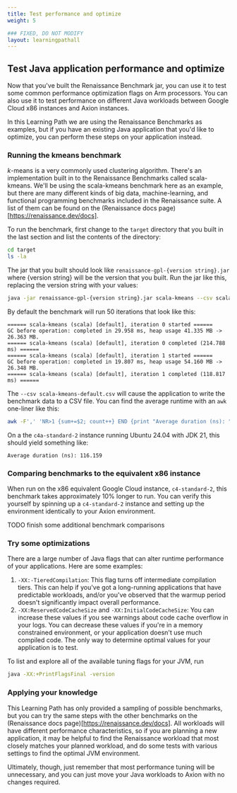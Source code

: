 ```yaml
---
title: Test performance and optimize
weight: 5

### FIXED, DO NOT MODIFY
layout: learningpathall
---
```


## Test Java application performance and optimize

Now that you've built the Renaissance Benchmark jar, you can use it to test some common performance optimization flags on Arm processors. You can also use it to test performance on different Java workloads between Google Cloud x86 instances and Axion instances.

In this Learning Path we are using the Renaissance Benchmarks as examples, but if you have an existing Java application that you'd like to optimize, you can perform these steps on your application instead.

### Running the kmeans benchmark

*k*-means is a very commonly used clustering algorithm. There's an implementation built in to the Renaissance Benchmarks called scala-kmeans. We'll be using the scala-kmeans benchmark here as an example, but there are many different kinds of big data, machine-learning, and functional programming benchmarks included in the Renaissance suite. A list of them can be found on the (Renaissance docs page)[https://renaissance.dev/docs].

To run the benchmark, first change to the `target` directory that you built in the last section and list the contents of the directory:

```bash
cd target
ls -la
```

The jar that you built should look like `renaissance-gpl-{version string}.jar` where {version string} will be the version that you built. Run the jar like this, replacing the version string with your values: 

```bash
java -jar renaissance-gpl-{version string}.jar scala-kmeans --csv scala-kmeans-default.csv
```

By default the benchmark will run 50 iterations that look like this:

```
====== scala-kmeans (scala) [default], iteration 0 started ======
GC before operation: completed in 29.958 ms, heap usage 41.335 MB -> 26.363 MB.
====== scala-kmeans (scala) [default], iteration 0 completed (214.788 ms) ======
====== scala-kmeans (scala) [default], iteration 1 started ======
GC before operation: completed in 19.807 ms, heap usage 54.160 MB -> 26.348 MB.
====== scala-kmeans (scala) [default], iteration 1 completed (118.817 ms) ======
```

The `--csv scala-kmeans-default.csv` will cause the application to write the benchmark data to a CSV file. You can find the average runtime with an `awk` one-liner like this:

```bash
awk -F',' 'NR>1 {sum+=$2; count++} END {print "Average duration (ns): " (sum/count)/1000000}' scala-kmeans-default.csv
```

On a the `c4a-standard-2` instance running Ubuntu 24.04 with JDK 21, this should yield something like:

```
Average duration (ns): 116.159
```

### Comparing benchmarks to the equivalent x86 instance

When run on the x86 equivalent Google Cloud instance, `c4-standard-2`, this benchmark takes approximately 10% longer to run. You can verify this yourself by spinning up a `c4-standard-2` instance and setting up the environment identically to your Axion environment.

TODO finish some additional benchmark comparisons


### Try some optimizations

There are a large number of Java flags that can alter runtime performance of your applications. Here are some examples:

1. `-XX:-TieredCompilation`: This flag turns off intermediate compilation tiers. This can help if you've got a long-running applications that have predictable workloads, and/or you've observed that the warmup period doesn't significantly impact overall performance.
2. `-XX:ReservedCodeCacheSize` and `-XX:InitialCodeCacheSize`: You can increase these values if you see warnings about code cache overflow in your logs. You can decrease these values if you're in a memory constrained environment, or your application doesn't use much compiled code. The only way to determine optimal values for your application is to test.

To list and explore all of the available tuning flags for your JVM, run

```bash
java -XX:+PrintFlagsFinal -version
```

### Applying your knowledge

This Learning Path has only provided a sampling of possible benchmarks, but you can try the same steps with the other benchmarks on the (Renaissance docs page)[https://renaissance.dev/docs]. All workloads will have different performance characteristics, so if you are planning a new application, it may be helpful to find the Renaissance workload that most closely matches your planned workload, and do some tests with various settings to find the optimal JVM environment.

Ultimately, though, just remember that most performance tuning will be unnecessary, and you can just move your Java workloads to Axion with no changes required.